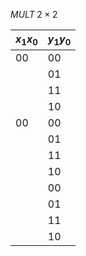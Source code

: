 $MULT \; 2 \times 2$

| $x_1x_0$ | $y_1y_0$ |
| -------- | -------- |
| 00       | 00       |
|          | 01       |
|          | 11       |
|          | 10       |
| 00       | 00       |
|          | 01       |
|          | 11       |
|          | 10       |
| | 00       | 00       |
|          | 01       |
|          | 11       |
|          | 10       |         |          |
